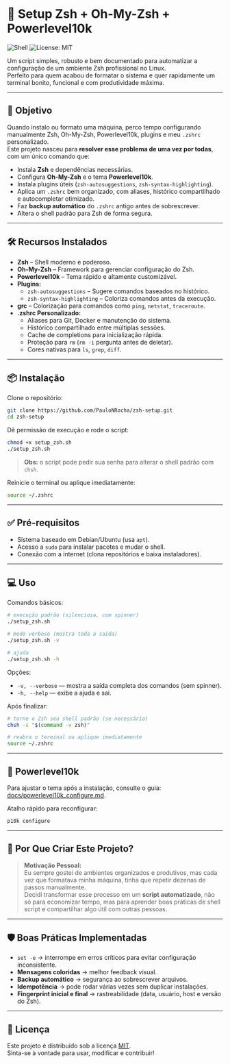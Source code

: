 # 🚀 Setup Zsh + Oh-My-Zsh + Powerlevel10k

![Shell](https://img.shields.io/badge/shell-zsh-green?logo=gnu-bash&logoColor=white)
![License: MIT](https://img.shields.io/badge/License-MIT-blue.svg)


Um script simples, robusto e bem documentado para automatizar a configuração de um ambiente Zsh profissional no Linux.  
Perfeito para quem acabou de formatar o sistema e quer rapidamente um terminal bonito, funcional e com produtividade máxima.

---

## 🎯 Objetivo

Quando instalo ou formato uma máquina, perco tempo configurando manualmente Zsh, Oh-My-Zsh, Powerlevel10k, plugins e meu `.zshrc` personalizado.  
Este projeto nasceu para **resolver esse problema de uma vez por todas**, com um único comando que:

- Instala **Zsh** e dependências necessárias.
- Configura **Oh-My-Zsh** e o tema **Powerlevel10k**.
- Instala plugins úteis (`zsh-autosuggestions`, `zsh-syntax-highlighting`).
- Aplica um `.zshrc` bem organizado, com aliases, histórico compartilhado e autocompletar otimizado.
- Faz **backup automático** do `.zshrc` antigo antes de sobrescrever.
- Altera o shell padrão para Zsh de forma segura.

---

<!-- Seção de Demonstração removida -->

## 🛠 Recursos Instalados

- **Zsh** – Shell moderno e poderoso.
- **Oh-My-Zsh** – Framework para gerenciar configuração do Zsh.
- **Powerlevel10k** – Tema rápido e altamente customizável.
- **Plugins:**
  - `zsh-autosuggestions` – Sugere comandos baseados no histórico.
  - `zsh-syntax-highlighting` – Coloriza comandos antes da execução.
- **grc** – Colorização para comandos como `ping`, `netstat`, `traceroute`.
- **.zshrc Personalizado:**
  - Aliases para Git, Docker e manutenção do sistema.
  - Histórico compartilhado entre múltiplas sessões.
  - Cache de completions para inicialização rápida.
  - Proteção para `rm` (`rm -i` pergunta antes de deletar).
  - Cores nativas para `ls`, `grep`, `diff`.

---

## 📦 Instalação

Clone o repositório:

```bash
git clone https://github.com/PauloNRocha/zsh-setup.git
cd zsh-setup
```

Dê permissão de execução e rode o script:

```bash
chmod +x setup_zsh.sh
./setup_zsh.sh
```

> **Obs:** o script pode pedir sua senha para alterar o shell padrão com `chsh`.

Reinicie o terminal ou aplique imediatamente:

```bash
source ~/.zshrc
```

---

## ✅ Pré-requisitos

- Sistema baseado em Debian/Ubuntu (usa `apt`).
- Acesso a `sudo` para instalar pacotes e mudar o shell.
- Conexão com a internet (clona repositórios e baixa instaladores).

---

## 💻 Uso

Comandos básicos:

```bash
# execução padrão (silenciosa, com spinner)
./setup_zsh.sh

# modo verboso (mostra toda a saída)
./setup_zsh.sh -v

# ajuda
./setup_zsh.sh -h
```

Opções:

- `-v, --verbose` — mostra a saída completa dos comandos (sem spinner).
- `-h, --help` — exibe a ajuda e sai.

Após finalizar:

```bash
# torne o Zsh seu shell padrão (se necessário)
chsh -s "$(command -v zsh)"

# reabra o terminal ou aplique imediatamente
source ~/.zshrc
```

---

## 🎨 Powerlevel10k

Para ajustar o tema após a instalação, consulte o guia: [docs/powerlevel10k_configure.md](docs/powerlevel10k_configure.md).

Atalho rápido para reconfigurar:

```bash
p10k configure
```

---

## 🧠 Por Que Criar Este Projeto?

> **Motivação Pessoal:**  
> Eu sempre gostei de ambientes organizados e produtivos, mas cada vez que formatava minha máquina, tinha que repetir dezenas de passos manualmente.  
> Decidi transformar esse processo em um **script automatizado**, não só para economizar tempo, mas para aprender boas práticas de shell script e compartilhar algo útil com outras pessoas.

---

## 🛡 Boas Práticas Implementadas

- `set -e` → interrompe em erros críticos para evitar configuração inconsistente.
- **Mensagens coloridas** → melhor feedback visual.
- **Backup automático** → segurança ao sobrescrever arquivos.
- **Idempotência** → pode rodar várias vezes sem duplicar instalações.
- **Fingerprint inicial e final** → rastreabilidade (data, usuário, host e versão do Zsh).

---

## 📜 Licença

Este projeto é distribuído sob a licença [MIT](LICENSE).  
Sinta-se à vontade para usar, modificar e contribuir!
